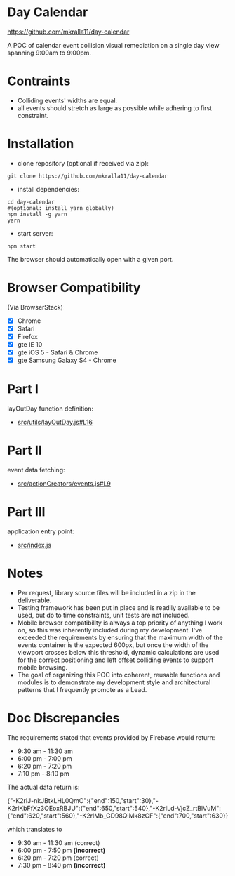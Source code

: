 # Day Calendar

https://github.com/mkralla11/day-calendar

A POC of calendar event collision visual remediation on a single day view spanning 9:00am to 9:00pm.

# Contraints

- Colliding events' widths are equal.
- all events should stretch as large as possible while adhering to first constraint.

# Installation

- clone repository (optional if received via zip):

```
git clone https://github.com/mkralla11/day-calendar
```

- install dependencies:

```
cd day-calendar
#(optional: install yarn globally)
npm install -g yarn
yarn
```

- start server:

```
npm start
```

The browser should automatically open with a given port.

# Browser Compatibility 
(Via BrowserStack)

- [x] Chrome
- [x] Safari
- [x] Firefox
- [x] gte IE 10
- [x] gte iOS 5 - Safari & Chrome
- [x] gte Samsung Galaxy S4 - Chrome

# Part I

layOutDay function definition:

- [src/utils/layOutDay.js#L16](https://github.com/mkralla11/day-calendar/blob/v0.1.0/src/utils/layOutDay.js#L16)

# Part II

event data fetching:

- [src/actionCreators/events.js#L9](https://github.com/mkralla11/day-calendar/blob/v0.1.0/src/actionCreators/events.js#L9)


# Part III

application entry point:

- [src/index.js](https://github.com/mkralla11/day-calendar/blob/v0.1.0/src/index.js)


# Notes

- Per request, library source files will be included in a zip in the deliverable. 
- Testing framework has been put in place and is readily available to be used, but do to time constraints, unit tests are not included.
- Mobile browser compatibility is always a top priority of anything I work on, so this was inherently included during my development. I've exceeded the requirements by ensuring that the maximum width of the events container is the expected 600px, but once the width of the viewport crosses below this threshold, dynamic calculations are used for the correct positioning and left offset colliding events to support mobile browsing.
- The goal of organizing this POC into coherent, reusable functions and modules is to demonstrate my development style and architectural patterns that I frequently promote as a Lead.



# Doc Discrepancies

The requirements stated that events provided by Firebase would return:

- 9:30 am - 11:30 am
- 6:00 pm - 7:00 pm
- 6:20 pm - 7:20 pm
- 7:10 pm - 8:10 pm

The actual data return is:

{"-K2rlJ-nkJBtkLHL0QmO":{"end":150,"start":30},"-K2rlKbFfXz3OEoxRBJU":{"end":650,"start":540},"-K2rlLd-VjcZ_rtBlVuM":{"end":620,"start":560},"-K2rlMb_GD98QiMk8zGF":{"end":700,"start":630}}

which translates to

- 9:30 am - 11:30 am (correct)
- 6:00 pm - 7:50 pm  **(incorrect)**
- 6:20 pm - 7:20 pm  (correct)
- 7:30 pm - 8:40 pm  **(incorrect)**


